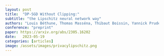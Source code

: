 ```yaml
---
layout: post
title:  "DP-SGD Without Clipping:"
subtitle: "the Lipschitz neural network way"
authors: "Louis Béthune, Thomas Masséna, Thibaut Boissin, Yannick Prudent, Corentin Friedrich, Franck Mamalet, Aurelien Bellet, Mathieu Serrurier, David Vigouroux"
conference: "preprint"
paper: https://arxiv.org/abs/2305.16202
date:   2023-05-19
categories: [articles]
image: /assets/images/privacylipschitz.png
---
```

